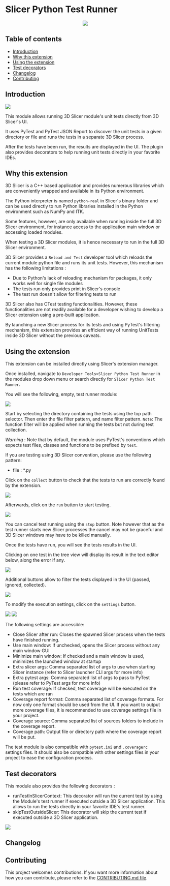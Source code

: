 # Slicer Python Test Runner

<div style="text-align: center;">
<img src="https://github.com/KitwareMedical/SlicerPythonTestRunner/raw/main/SlicerPythonTestRunner.png"/>
</div>

## Table of contents

* [Introduction](#introduction)
* [Why this extension](#why-this-extension)
* [Using the extension](#using-the-extension)
* [Test decorators](#test-decorators)
* [Changelog](#changelog)
* [Contributing](#contributing)

## Introduction

<img src="https://github.com/KitwareMedical/SlicerPythonTestRunner/raw/main/Screenshots/0.png"/>

This module allows running 3D Slicer module's unit tests directly from 3D Slicer's UI.

It uses PyTest and PyTest JSON Report to discover the unit tests in a given directory or file and runs the tests in a 
separate 3D Slicer process.

After the tests have been run, the results are displayed in the UI.
The plugin also provides decorators to help running unit tests directly in your favorite IDEs.

## Why this extension

3D Slicer is a C++ based application and provides numerous libraries which are conveniently wrapped and available in 
its Python environment. 

The Python interpreter is named `python-real` in Slicer's binary folder and can be used directly to run Python libraries
installed in the Python environment such as NumPy and ITK.

Some features, however, are only available when running inside the full 3D Slicer environment, for instance access to 
the application main window or accessing loaded modules.

When testing a 3D Slicer modules, it is hence necessary to run in the full 3D Slicer environment.

3D Slicer provides a `Reload and Test` developer tool which reloads the current module python file and runs its unit
tests. However, this mechanism has the following limitations :
* Due to Python's lack of reloading mechanism for packages, it only works well for single file modules
* The tests run only provides print in Slicer's console 
* The test run doesn't allow for filtering tests to run

3D Slicer also has CTest testing functionalities. However, these functionalities are not readily available for
a developer wishing to develop a Slicer extension using a pre-built application.

By launching a new Slicer process for its tests and using PyTest's filtering mechanism, this extension provides an
efficient way of running UnitTests inside 3D Slicer without the previous caveats.

## Using the extension

This extension can be installed directly using Slicer's extension manager.

Once installed, navigate to `Developer Tools>Slicer Python Test Runner` in the modules drop down menu or search directly
for `Slicer Python Test Runner`.

You will see the following, empty, test runner module:

<img class="center" src="https://github.com/KitwareMedical/SlicerPythonTestRunner/raw/main/Screenshots/1.png"/>

Start by selecting the directory containing the tests using the top path selector.
Then enter the file filter pattern, and name filter pattern.
`Note`: The function filter will be applied when running the tests but not during test collection.

*Warning* : Note that by default, the module uses PyTest's conventions which expects test files, classes and functions
to be prefixed by `test`.

If you are testing using 3D Slicer convention, please use the following pattern:
* file : *.py

Click on the `collect` button to check that the tests to run are correctly found by the extension.

<img class="center" src="https://github.com/KitwareMedical/SlicerPythonTestRunner/raw/main/Screenshots/3.png"/>

Afterwards, click on the `run` button to start testing.

<img class="center" src="https://github.com/KitwareMedical/SlicerPythonTestRunner/raw/main/Screenshots/4.png"/>

You can cancel test running using the `stop` button. Note however that as the test runner starts new Slicer processes
the cancel may not be graceful and 3D Slicer windows may have to be killed manually.

Once the tests have run, you will see the tests results in the UI.

Clicking on one test in the tree view will display its result in the text editor below, along the error if any.

<img class="center" src="https://github.com/KitwareMedical/SlicerPythonTestRunner/raw/main/Screenshots/5.png"/>

Additional buttons allow to filter the tests displayed in the UI (passed, ignored, collected).

<img class="center" src="https://github.com/KitwareMedical/SlicerPythonTestRunner/raw/main/Screenshots/6.png"/>

To modify the execution settings, click on the `settings` button.

<img class="center" src="https://github.com/KitwareMedical/SlicerPythonTestRunner/raw/main/Screenshots/7.png"/>

<img class="center" src="https://github.com/KitwareMedical/SlicerPythonTestRunner/raw/main/Screenshots/8.png"/>

The following settings are accessible: 
* Close Slicer after run: Closes the spawned Slicer process when the tests have finished running.
* Use main window: If unchecked, opens the Slicer process without any main window GUI
* Minimize main window: If checked and a main window is used, minimizes the launched window at startup
* Extra slicer args: Comma separated list of args to use when starting Slicer instance (refer to Slicer launcher CLI args for more info)
* Extra pytest args: Comma separated list of args to pass to PyTest (please refer to PyTest args for more info)
* Run test coverage: If checked, test coverage will be executed on the tests which are ran
* Coverage report format: Comma separated list of coverage formats. For now only one format should be used from the UI.
    If you want to output more coverage files, it is recommended to use coverage settings file in your project.
* Coverage source: Comma separated list of sources folders to include in the coverage report.
* Coverage path: Output file or directory path where the coverage report will be put.

The test module is also compatible with `pytest.ini` and `.coveragerc` settings files.
It should also be compatible with other settings files in your project to ease the configuration process.


## Test decorators

This module also provides the following decorators : 
* runTestInSlicerContext: This decorator will run the current test by using the Module's test runner if executed 
    outside a 3D Slicer application. This allows to run the tests directly in your favorite IDE's test runner.
* skipTestOutsideSlicer: This decorator will skip the current test if executed outside a 3D Slicer application.

<img class="center" src="https://github.com/KitwareMedical/SlicerPythonTestRunner/raw/main/Screenshots/9.png"/>

## Changelog


## Contributing

This project welcomes contributions. If you want more information about how you can contribute, please refer to
the [CONTRIBUTING.md file](CONTRIBUTING.md).
